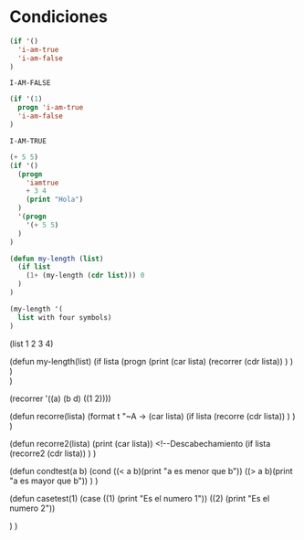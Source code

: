 # Condiciones

``` lisp
(if '()
  'i-am-true
  'i-am-false
)
```

`I-AM-FALSE`

``` lisp
(if '(1)
  progn 'i-am-true
  'i-am-false
)
```

`I-AM-TRUE`

``` lisp
(+ 5 5)
(if '()
  (progn
    'iamtrue
    + 3 4
    (print "Hola")
  )
  '(progn
    '(+ 5 5)
  )
)
```

``` lisp
(defun my-length (list)
  (if list
    (1+ (my-length (cdr list))) 0
  )
)

(my-length '(
  list with four symbols)
)
```

<!-- 
  (1 2 3 4)

  (recorre (cdr lista))

  1 2 3 4
    2 3 4
      3 4
        ()
-->

<!-- Validar que en esta lista ^  -->
(list 1 2 3 4)

(defun my-length(list)
  (if lista
    (progn
      (print (car lista)
      (recorrer (cdr lista))
      )
    )
  )  
)

(recorrer '((a) (b d) ((1 2))))

<!-- ---------------------- -->

(defun recorre(lista)
  (format  t "~A -> (car lista)
  (if lista
    (recorre (cdr lista))
  )
  )
)

(defun recorre2(lista)
  (print (car lista)) <!--Descabechamiento
  (if lista
    (recorre2 (cdr lista))
  )
)



(defun condtest(a b)
  (cond ((< a b)(print "a es menor que b"))
        ((> a b)(print "a es mayor que b"))
  )
)

(defun casetest(1)
  (case
    ((1) (print "Es el numero 1"))
    ((2) (print "Es el numero 2"))
  
  )
)